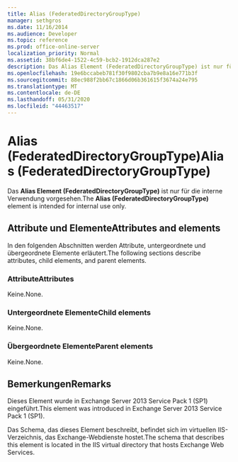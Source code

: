 ```yaml
---
title: Alias (FederatedDirectoryGroupType)
manager: sethgros
ms.date: 11/16/2014
ms.audience: Developer
ms.topic: reference
ms.prod: office-online-server
localization_priority: Normal
ms.assetid: 38bf6de4-1522-4c59-bcb2-1912dca287e2
description: Das Alias Element (FederatedDirectoryGroupType) ist nur für die interne Verwendung vorgesehen.
ms.openlocfilehash: 19e6bccabeb781f30f9802cba7b9e8a16e771b3f
ms.sourcegitcommit: 88ec988f2bb67c1866d06b361615f3674a24e795
ms.translationtype: MT
ms.contentlocale: de-DE
ms.lasthandoff: 05/31/2020
ms.locfileid: "44463517"
---
```

# <a name="alias-federateddirectorygrouptype"></a><span data-ttu-id="47262-103">Alias (FederatedDirectoryGroupType)</span><span class="sxs-lookup"><span data-stu-id="47262-103">Alias (FederatedDirectoryGroupType)</span></span>

<span data-ttu-id="47262-104">Das **Alias Element (FederatedDirectoryGroupType)** ist nur für die interne Verwendung vorgesehen.</span><span class="sxs-lookup"><span data-stu-id="47262-104">The **Alias (FederatedDirectoryGroupType)** element is intended for internal use only.</span></span> 

## <a name="attributes-and-elements"></a><span data-ttu-id="47262-105">Attribute und Elemente</span><span class="sxs-lookup"><span data-stu-id="47262-105">Attributes and elements</span></span>

<span data-ttu-id="47262-106">In den folgenden Abschnitten werden Attribute, untergeordnete und übergeordnete Elemente erläutert.</span><span class="sxs-lookup"><span data-stu-id="47262-106">The following sections describe attributes, child elements, and parent elements.</span></span>
  
### <a name="attributes"></a><span data-ttu-id="47262-107">Attribute</span><span class="sxs-lookup"><span data-stu-id="47262-107">Attributes</span></span>

<span data-ttu-id="47262-108">Keine.</span><span class="sxs-lookup"><span data-stu-id="47262-108">None.</span></span>
  
### <a name="child-elements"></a><span data-ttu-id="47262-109">Untergeordnete Elemente</span><span class="sxs-lookup"><span data-stu-id="47262-109">Child elements</span></span>

<span data-ttu-id="47262-110">Keine.</span><span class="sxs-lookup"><span data-stu-id="47262-110">None.</span></span>
  
### <a name="parent-elements"></a><span data-ttu-id="47262-111">Übergeordnete Elemente</span><span class="sxs-lookup"><span data-stu-id="47262-111">Parent elements</span></span>

<span data-ttu-id="47262-112">Keine.</span><span class="sxs-lookup"><span data-stu-id="47262-112">None.</span></span>
  
## <a name="remarks"></a><span data-ttu-id="47262-113">Bemerkungen</span><span class="sxs-lookup"><span data-stu-id="47262-113">Remarks</span></span>

<span data-ttu-id="47262-114">Dieses Element wurde in Exchange Server 2013 Service Pack 1 (SP1) eingeführt.</span><span class="sxs-lookup"><span data-stu-id="47262-114">This element was introduced in Exchange Server 2013 Service Pack 1 (SP1).</span></span>
  
<span data-ttu-id="47262-115">Das Schema, das dieses Element beschreibt, befindet sich im virtuellen IIS-Verzeichnis, das Exchange-Webdienste hostet.</span><span class="sxs-lookup"><span data-stu-id="47262-115">The schema that describes this element is located in the IIS virtual directory that hosts Exchange Web Services.</span></span>
  

